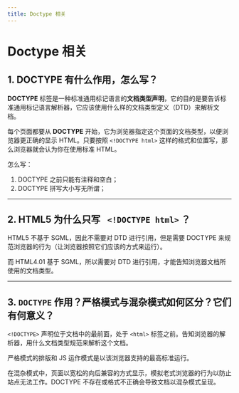 ```yaml
---
title: Doctype 相关
---
```


# Doctype 相关

## 1. DOCTYPE 有什么作用，怎么写？
**DOCTYPE** 标签是一种标准通用标记语言的**文档类型声明**，它的目的是要告诉标准通用标记语言解析器，它应该使用什么样的文档类型定义（DTD）来解析文档。

每个页面都要从 **DOCTYPE** 开始，它为浏览器指定这个页面的文档类型，以便浏览器更正确的显示 HTML。只要按照 `<!DOCTYPE html>` 这样的格式和位置写，那么浏览器就会认为你在使用标准 HTML。

怎么写：
1. DOCTYPE 之前只能有注释和空白；
2. DOCTYPE 拼写大小写无所谓；

***

## 2. HTML5 为什么只写 ` <!DOCTYPE html>` ？

HTML5 不基于 SGML，因此不需要对 DTD 进行引用，但是需要 DOCTYPE 来规范浏览器的行为（让浏览器按照它们应该的方式来运行）。

而 HTML4.01 基于 SGML，所以需要对 DTD 进行引用，才能告知浏览器文档所使用的文档类型。

***

## 3. `DOCTYPE` 作用？严格模式与混杂模式如何区分？它们有何意义？
`<!DOCTYPE>` 声明位于文档中的最前面，处于 `<html>` 标签之前。告知浏览器的解析器，用什么文档类型规范来解析这个文档。


严格模式的排版和 JS 运作模式是以该浏览器支持的最高标准运行。

在混杂模式中，页面以宽松的向后兼容的方式显示，模拟老式浏览器的行为以防止站点无法工作。DOCTYPE 不存在或格式不正确会导致文档以混杂模式呈现。